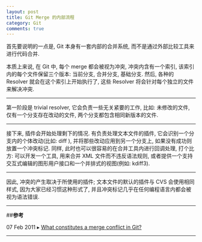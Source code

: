 ```yaml
---
layout: post
title: Git Merge 的内部流程
category: Git
comments: true
---
```


首先要说明的一点是, Git 本身有一套内部的合并系统, 而不是通过外部比较工具来进行代码合并.

本质上来说, 在 Git 中, 每个 merge 都会被视为冲突, 冲突内含有一个索引, 该索引内的每个文件保留三个版本: 当前分支, 合并分支, 基础分支. 然后, 各种的 Resolver 就会在这个索引上开始执行了, 这些 Resolver 将会针对每个独立的文件来解决冲突.



------

第一阶段是 trivial resolver, 它会负责一些无关紧要的工作, 比如: 未修改的文件, 仅有一个分支存在改动的文件, 两个分支都包含相同新版本的文件.

------

接下来, 插件会开始处理剩下的情况. 有负责处理文本文件的插件, 它会识别一个分支内的个体改动(比如: diff ), 并将那些改动应用到另一个分支上, 如果没有成功则放置一个冲突标记. 同样, 此时也可以很容易的在合并工具内进行回调处理, 打个比方: 可以开发一个工具, 用来合并 XML 文件而不违反语法规则, 或者提供一个支持交互式编辑的图形用户接口和一个并排式的视图(例如: kdiff3).

------

因此, 冲突的产生取决于所使用的插件; 文本文件的默认的插件与 CVS 会使用相同样式, 因为大家已经习惯这种形式了, 并且冲突标记几乎在任何编程语言内都会被视为语法错误.

------

##**参考**

07 Feb 2011 ▸ [What constitutes a merge conflict in Git?](http://stackoverflow.com/questions/4920885/what-constitutes-a-merge-conflict-in-git?answertab=votes#tab-top)

------

